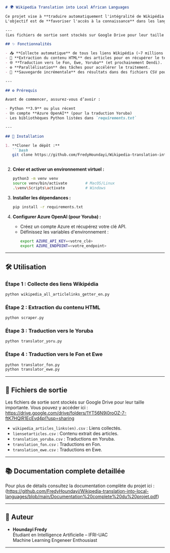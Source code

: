 

```markdown
# 🌍 Wikipedia Translation into Local African Languages

Ce projet vise à **traduire automatiquement l'intégralité de Wikipédia en anglais** vers quatre langues africaines à faibles ressources : **Fon**, **Ewe**, **Yoruba** et **Dendi**.  
L'objectif est de **favoriser l'accès à la connaissance** dans les langues locales africaines et de contribuer à leur **valorisation numérique**.

---
(Les fichiers de sortie sont stockés sur Google Drive pour leur taille importante. Vous pouvez y accéder  ici : https://drive.google.com/drive/folders/1YT56N9i0roOZ-7-ftK7HQlR1EcEvd4pI?usp=sharing)

## ✨ Fonctionnalités

- 📥 **Collecte automatique** de tous les liens Wikipédia (~7 millions d'articles en anglais).
- 📄 **Extraction du contenu HTML** des articles pour en récupérer le texte principal.
- 🌐 **Traduction vers le Fon, Ewe, Yoruba** (et prochainement Dendi).
- ⚙️ **Parallélisation** des tâches pour accélérer le traitement.
- 💾 **Sauvegarde incrémentale** des résultats dans des fichiers CSV pour permettre une reprise fluide en cas d'interruption.

---

## ⚙️ Prérequis

Avant de commencer, assurez-vous d’avoir :

- Python **3.9** ou plus récent
- Un compte **Azure OpenAI** (pour la traduction Yoruba)
- Les bibliothèques Python listées dans `requirements.txt`

---

## 🚀 Installation

1. **Cloner le dépôt :**
   ```bash
   git clone https://github.com/FredyHoundayi/Wikipedia-translation-into-local-languages/tree/main
  
   ```

2. **Créer et activer un environnement virtuel :**
   ```bash
   python3 -m venv venv
   source venv/bin/activate        # MacOS/Linux
   .\venv\Scripts\activate         # Windows
   ```

3. **Installer les dépendances :**
   ```bash
   pip install -r requirements.txt
   ```

4. **Configurer Azure OpenAI (pour Yoruba) :**

   - Créez un compte Azure et récupérez votre clé API.
   - Définissez les variables d'environnement :
     ```bash
     export AZURE_API_KEY=<votre_clé>
     export AZURE_ENDPOINT=<votre_endpoint>
     ```

---

## 🛠️ Utilisation

### Étape 1 : Collecte des liens Wikipédia
```bash
python wikipedia_all_articlelinks_getter_en.py
```

### Étape 2 : Extraction du contenu HTML
```bash
python scraper.py
```

### Étape 3 : Traduction vers le Yoruba
```bash
python translator_yoru.py
```

### Étape 4 : Traduction vers le Fon et Ewe
```bash
python translator_fon.py
python translator_ewe.py
```

---

## 📁 Fichiers de sortie
Les fichiers de sortie sont stockés sur Google Drive pour leur taille importante. Vous pouvez y accéder  ici : 
https://drive.google.com/drive/folders/1YT56N9i0roOZ-7-ftK7HQlR1EcEvd4pI?usp=sharing
- `wikipedia_articles_links(en).csv` : Liens collectés.
- `liensetarticles.csv` : Contenu extrait des articles.
- `translation_yoruba.csv` : Traductions en Yoruba.
- `translation_fon.csv` : Traductions en Fon.
- `translation_ewe.csv` : Traductions en Ewe.

---

## 📚 Documentation complete detaillée

Pour plus de détails consultez la documentation complète du projet ici :  
(https://github.com/FredyHoundayi/Wikipedia-translation-into-local-languages/blob/main/Documentation%20complete%20du%20projet.pdf)

---

## 👥 Auteur

- **Houndayi Fredy**  
  Étudiant en Intelligence Artificielle – IFRI-UAC  
  Machine Learning Engeneer Enthousiast

---

